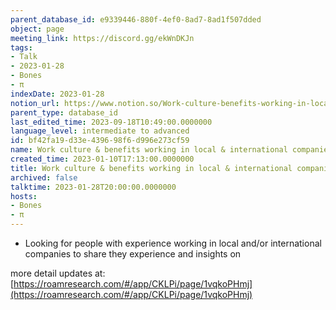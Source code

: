 ```yaml
---
parent_database_id: e9339446-880f-4ef0-8ad7-8ad1f507dded
object: page
meeting_link: https://discord.gg/ekWnDKJn
tags:
- Talk
- 2023-01-28
- Bones
- π
indexDate: 2023-01-28
notion_url: https://www.notion.so/Work-culture-benefits-working-in-local-international-companies-bf42fa19d33e439698f6d996e273cf59
parent_type: database_id
last_edited_time: 2023-09-18T10:49:00.0000000
language_level: intermediate to advanced
id: bf42fa19-d33e-4396-98f6-d996e273cf59
name: Work culture & benefits working in local & international companies
created_time: 2023-01-10T17:13:00.0000000
title: Work culture & benefits working in local & international companies
archived: false
talktime: 2023-01-28T20:00:00.0000000
hosts:
- Bones
- π
---
```


   - Looking for people with experience working in local and/or international companies to share they experience and insights on

more detail updates at:
[https://roamresearch.com/#/app/CKLPi/page/1vqkoPHmj](https://roamresearch.com/#/app/CKLPi/page/1vqkoPHmj)

























